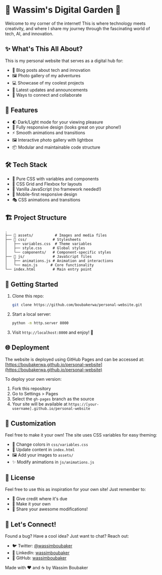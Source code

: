 # 🚀 Wassim's Digital Garden 🌱

Welcome to my corner of the internet! This is where technology meets creativity, and where I share my journey through the fascinating world of tech, AI, and innovation.

## ✨ What's This All About?

This is my personal website that serves as a digital hub for:
- 📝 Blog posts about tech and innovation
- 🖼️ Photo gallery of my adventures
- 💻 Showcase of my coolest projects
- 📰 Latest updates and announcements
- 🤝 Ways to connect and collaborate

## 🎨 Features

- 🌓 Dark/Light mode for your viewing pleasure
- 📱 Fully responsive design (looks great on your phone!)
- ⚡ Smooth animations and transitions
- 🖼️ Interactive photo gallery with lightbox
- 📦 Modular and maintainable code structure

## 🛠️ Tech Stack

- 🎨 Pure CSS with variables and components
- 📏 CSS Grid and Flexbox for layouts
- 🔧 Vanilla JavaScript (no framework needed!)
- 📱 Mobile-first responsive design
- 🎭 CSS animations and transitions

## 🏗️ Project Structure

```
.
├── 📁 assets/          # Images and media files
├── 📁 css/            # Stylesheets
│   ├── variables.css  # Theme variables
│   ├── style.css     # Global styles
│   └── components/   # Component-specific styles
├── 📁 js/             # JavaScript files
│   ├── animations.js # Animation and interactions
│   └── main.js      # Core functionality
└── index.html        # Main entry point
```

## 🚀 Getting Started

1. Clone this repo:
   ```bash
   git clone https://github.com/boubakerwa/personal-website.git
   ```

2. Start a local server:
   ```bash
   python -m http.server 8000
   ```

3. Visit `http://localhost:8000` and enjoy! 🎉

## 🌐 Deployment

The website is deployed using GitHub Pages and can be accessed at:
[https://boubakerwa.github.io/personal-website](https://boubakerwa.github.io/personal-website)

To deploy your own version:
1. Fork this repository
2. Go to Settings > Pages
3. Select the `gh-pages` branch as the source
4. Your site will be available at `https://[your-username].github.io/personal-website`

## 🎨 Customization

Feel free to make it your own! The site uses CSS variables for easy theming:
- 🎨 Change colors in `css/variables.css`
- 📝 Update content in `index.html`
- 🖼️ Add your images to `assets/`
- ✨ Modify animations in `js/animations.js`

## 📝 License

Feel free to use this as inspiration for your own site! Just remember to:
- 🌟 Give credit where it's due
- 🎨 Make it your own
- 🚀 Share your awesome modifications!

## 🤝 Let's Connect!

Found a bug? Have a cool idea? Just want to chat? Reach out:
- 🐦 Twitter: [@wassimboubaker](https://twitter.com/wassimboubaker)
- 💼 LinkedIn: [wassimboubaker](https://linkedin.com/in/wassimboubaker)
- 🐙 GitHub: [wassimboubaker](https://github.com/wassimboubaker)

Made with ❤️ and ☕ by Wassim Boubaker

